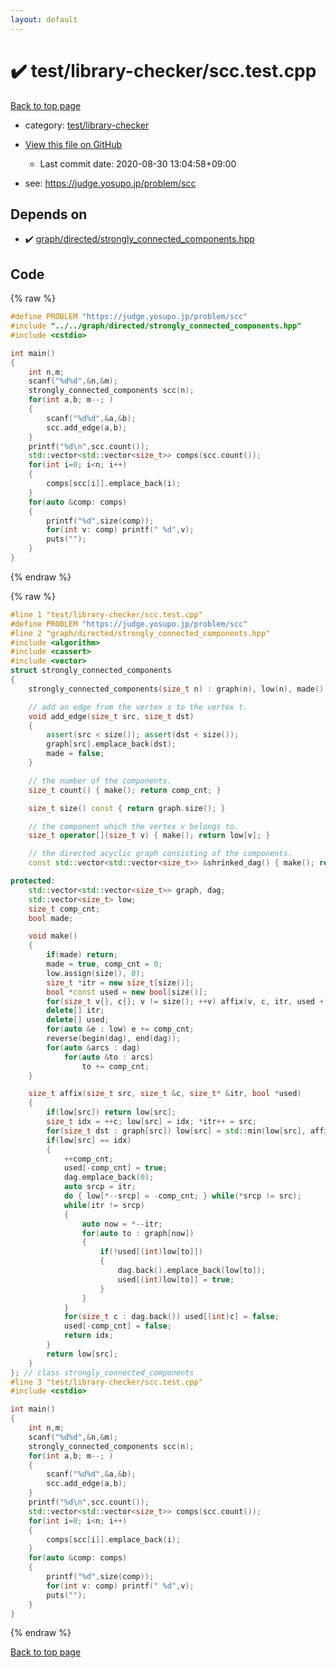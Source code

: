 ```yaml
---
layout: default
---
```


<!-- mathjax config similar to math.stackexchange -->
<script type="text/javascript" async
  src="https://cdnjs.cloudflare.com/ajax/libs/mathjax/2.7.5/MathJax.js?config=TeX-MML-AM_CHTML">
</script>
<script type="text/x-mathjax-config">
  MathJax.Hub.Config({
    TeX: { equationNumbers: { autoNumber: "AMS" }},
    tex2jax: {
      inlineMath: [ ['$','$'] ],
      processEscapes: true
    },
    "HTML-CSS": { matchFontHeight: false },
    displayAlign: "left",
    displayIndent: "2em"
  });
</script>

<script type="text/javascript" src="https://cdnjs.cloudflare.com/ajax/libs/jquery/3.4.1/jquery.min.js"></script>
<script src="https://cdn.jsdelivr.net/npm/jquery-balloon-js@1.1.2/jquery.balloon.min.js" integrity="sha256-ZEYs9VrgAeNuPvs15E39OsyOJaIkXEEt10fzxJ20+2I=" crossorigin="anonymous"></script>
<script type="text/javascript" src="../../../assets/js/copy-button.js"></script>
<link rel="stylesheet" href="../../../assets/css/copy-button.css" />


# :heavy_check_mark: test/library-checker/scc.test.cpp

<a href="../../../index.html">Back to top page</a>

* category: <a href="../../../index.html#8a40f8ed03f4cdb6c2fe0a2d4731a143">test/library-checker</a>
* <a href="{{ site.github.repository_url }}/blob/master/test/library-checker/scc.test.cpp">View this file on GitHub</a>
    - Last commit date: 2020-08-30 13:04:58+09:00


* see: <a href="https://judge.yosupo.jp/problem/scc">https://judge.yosupo.jp/problem/scc</a>


## Depends on

* :heavy_check_mark: <a href="../../../library/graph/directed/strongly_connected_components.hpp.html">graph/directed/strongly_connected_components.hpp</a>


## Code

<a id="unbundled"></a>
{% raw %}
```cpp
#define PROBLEM "https://judge.yosupo.jp/problem/scc"
#include "../../graph/directed/strongly_connected_components.hpp"
#include <cstdio>

int main()
{
    int n,m;
    scanf("%d%d",&n,&m);
    strongly_connected_components scc(n);
    for(int a,b; m--; )
    {
        scanf("%d%d",&a,&b);
        scc.add_edge(a,b);
    }
    printf("%d\n",scc.count());
    std::vector<std::vector<size_t>> comps(scc.count());
    for(int i=0; i<n; i++)
    {
        comps[scc[i]].emplace_back(i);
    }
    for(auto &comp: comps)
    {
        printf("%d",size(comp));
        for(int v: comp) printf(" %d",v);
        puts("");
    }
}

```
{% endraw %}

<a id="bundled"></a>
{% raw %}
```cpp
#line 1 "test/library-checker/scc.test.cpp"
#define PROBLEM "https://judge.yosupo.jp/problem/scc"
#line 2 "graph/directed/strongly_connected_components.hpp"
#include <algorithm>
#include <cassert>
#include <vector>
struct strongly_connected_components
{
    strongly_connected_components(size_t n) : graph(n), low(n), made() {}

    // add an edge from the vertex s to the vertex t.
    void add_edge(size_t src, size_t dst)
    {
        assert(src < size()); assert(dst < size());
        graph[src].emplace_back(dst);
        made = false;
    }

    // the number of the components.
    size_t count() { make(); return comp_cnt; }

    size_t size() const { return graph.size(); }

    // the component which the vertex v belongs to.
    size_t operator[](size_t v) { make(); return low[v]; }

    // the directed acyclic graph consisting of the components.
    const std::vector<std::vector<size_t>> &shrinked_dag() { make(); return dag; }

protected:
    std::vector<std::vector<size_t>> graph, dag;
    std::vector<size_t> low;
    size_t comp_cnt;
    bool made;

    void make()
    {
        if(made) return;
        made = true, comp_cnt = 0;
        low.assign(size(), 0);
        size_t *itr = new size_t[size()];
        bool *const used = new bool[size()];
        for(size_t v{}, c{}; v != size(); ++v) affix(v, c, itr, used + size());
        delete[] itr;
        delete[] used;
        for(auto &e : low) e += comp_cnt;
        reverse(begin(dag), end(dag));
        for(auto &arcs : dag)
            for(auto &to : arcs)
                to += comp_cnt;
    }

    size_t affix(size_t src, size_t &c, size_t* &itr, bool *used)
    {
        if(low[src]) return low[src];
        size_t idx = ++c; low[src] = idx; *itr++ = src;
        for(size_t dst : graph[src]) low[src] = std::min(low[src], affix(dst, c, itr, used));
        if(low[src] == idx)
        {
            ++comp_cnt;
            used[-comp_cnt] = true;
            dag.emplace_back(0);
            auto srcp = itr;
            do { low[*--srcp] = -comp_cnt; } while(*srcp != src);
            while(itr != srcp)
            {
                auto now = *--itr;
                for(auto to : graph[now])
                {
                    if(!used[(int)low[to]])
                    {
                        dag.back().emplace_back(low[to]);
                        used[(int)low[to]] = true;
                    }
                }
            }
            for(size_t c : dag.back()) used[(int)c] = false;
            used[-comp_cnt] = false;
            return idx;
        }
        return low[src];
    }
}; // class strongly_connected_components
#line 3 "test/library-checker/scc.test.cpp"
#include <cstdio>

int main()
{
    int n,m;
    scanf("%d%d",&n,&m);
    strongly_connected_components scc(n);
    for(int a,b; m--; )
    {
        scanf("%d%d",&a,&b);
        scc.add_edge(a,b);
    }
    printf("%d\n",scc.count());
    std::vector<std::vector<size_t>> comps(scc.count());
    for(int i=0; i<n; i++)
    {
        comps[scc[i]].emplace_back(i);
    }
    for(auto &comp: comps)
    {
        printf("%d",size(comp));
        for(int v: comp) printf(" %d",v);
        puts("");
    }
}

```
{% endraw %}

<a href="../../../index.html">Back to top page</a>

